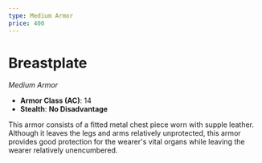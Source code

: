 ```yaml
---
type: Medium Armor
price: 400
---
```

# Breastplate

*Medium Armor*

- **Armor Class (AC)**: 14
- **Stealth**: **No Disadvantage**


This armor consists of a fitted metal chest piece worn with supple leather. Although it leaves the legs and arms relatively unprotected, this armor provides good protection for the wearer's vital organs while leaving the wearer relatively unencumbered.
